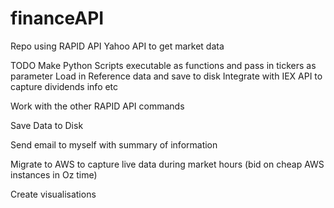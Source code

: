 # financeAPI
Repo using RAPID API Yahoo API to get market data

TODO
Make Python Scripts executable as functions and pass in tickers as parameter
Load in Reference data and save to disk
Integrate with IEX API to capture dividends info etc

Work with the other RAPID API commands

Save Data to Disk

Send email to myself with summary of information

Migrate to AWS to capture live data during market hours (bid on cheap AWS instances in Oz time)

Create visualisations
